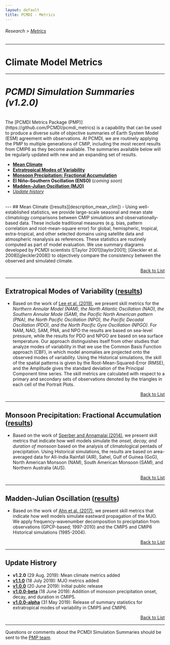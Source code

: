 ```yaml
---
layout: default
title: PCMDI - Metrics
---
```

###### Research > [Metrics][Metrics]
---

# Climate Model Metrics
---
# <a name="top"></a>_PCMDI Simulation Summaries (v1.2.0)_

<br/>
The [PCMDI Metrics Package (PMP)](https://github.com/PCMDI/pcmdi_metrics) is a capability that can be used to produce a diverse suite of objective summaries of Earth System Model (ESM) agreement with observations. At PCMDI, we are routinely applying the PMP to multiple generations of CMIP, including the most recent results from CMIP6 as they become available. The summaries available below will be regularly updated with new and an expanding set of results.

- [**Mean Climate**](#mean)
- [**Extratropical Modes of Variability**](#variability)
- [**Monsoon Precipitation: Fractional Accumulation**](#monsoon)
- **El Niño–Southern Oscillation (ENSO)** (_coming soon_)
- [**Madden-Julian Oscillation (MJO)**](#mjo)
- [_Update history_](#updates)

<br/>
---
## <a name="mean"></a>Mean Climate ([results][description_mean_clim])
- Using well-established statistics, we provide large-scale seasonal and mean state climatology comparisons between CMIP simulations and observationally-based data. These include traditional measures (e.g. bias, pattern correlation and root-mean-square error) for global, hemispheric, tropical, extra-tropical, and other selected domains using satellite data and atmospheric reanalysis as references. These statistics are routinely computed as part of model evaluation. We use summary diagrams developed by PCMDI scientists  ([Taylor 2001][taylor2001]; [Gleckler et al. 2008][gleckler2008]) to objectively compare the consistency between the observed and simulated climate.

<p align="right"><a href="#top">Back to List</a></p>

---
## <a name="variability"></a>Extratropical Modes of Variability ([results][description_variability])
- Based on the work of [Lee et al. (2019)][lee2019], we present skill metrics for the _Northern Annular Model (NAM), the North Atlantic Oscillation (NAO), the Southern Annular Mode (SAM), the Pacific North American pattern (PNA), the North Pacific Oscillation (NPO), the Pacific Decadal Oscillation (PDO), and the North Pacific Gyre Oscillation (NPGO)_. For NAM, NAO, SAM, PNA, and NPO the results are based on sea-level pressure, while the results for PDO and NPGO are based on sea surface temperature. Our approach distinguishes itself from other studies that analyze modes of variability in that we use the Common Basis Function approach (CBF), in which model anomalies are projected onto the observed modes of variability. Using the Historical simulations, the skill of the spatial patterns is given by the Root-Mean-Squared-Error (RMSE), and the Amplitude gives the standard deviation of the Principal Component time series. The skill metrics are calculated with respect to a primary and secondary sets of observations denoted by the triangles in each cell of the Portrait Plots. 

<p align="right"><a href="#top">Back to List</a></p>

---
## <a name="monsoon"></a>Monsoon Precipitation: Fractional Accumulation ([results][description_monsoon])
- Based on the work of [Sperber and Annamalai (2014)][sperber2004], we present skill metrics that indicate how well models simulate the _onset, decay, and duration of monsoon_ based on the analysis of climatological pentads of precipitation. Using Historical simulations, the results are based on area-averaged data for All-India Rainfall (AIR), Sahel, Gulf of Guinea (GoG), North American Monsoon (NAM), South American Monsoon (SAM), and Northern Australia (AUS). 

<p align="right"><a href="#top">Back to List</a></p>

---
## <a name="mjo"></a>Madden-Julian Oscillation ([results][description_mjo])
- Based on the work of [Ahn et al. (2017)][ahn2017], we present skill metrics that indicate how well models simulate eastward propagation of the MJO. We apply frequency-wavenumber decomposition to precipitation from observations (GPCP-based; 1997-2010) and the CMIP5 and CMIP6 Historical simulations (1985-2004).

<p align="right"><a href="#top">Back to List</a></p>

---
## <a name="updates"></a>Update Histrory
- **v1.2.0** (29 Aug. 2019): Mean climate metrics added
- [**v1.1.0**][v1.1.0] (18 July 2019): MJO metrics added
- [**v1.0.0**][v1.0.0] (20 June 2019): Initial public release
- [**v1.0.0-beta**][v1.0.0-beta] (18 June 2019): Addition of monsoon precipitation onset, decay, and duration in CMIP5.
- [**v1.0.0-alpha**][v1.0.0-alpha] (31 May 2019): Release of summary statistics for extratropical modes of variability in CMIP5 and CMIP6.

<p align="right"><a href="#top">Back to List</a></p>

---

Questions or comments about the PCMDI Simulation Summaries should be sent to the [PMP team](mailto:pcmdi-metrics@llnl.gov).


[v1.1.0]: {{site.baseurl}}/research/metrics/index_v1.1.0.html
[v1.0.0]: {{site.baseurl}}/research/metrics/index_v1.0.0.html
[v1.0.0-beta]: {{site.baseurl}}/research/metrics/index_v1.0.0-beta.html
[v1.0.0-alpha]: {{site.baseurl}}/research/metrics/index_v1.0.0-alpha.html

[description_mean_clim]: {{site.baseurl}}/research/metrics/plot_description_mean_clim.html
[description_variability]: {{site.baseurl}}/research/metrics/plot_description_variability.html
[description_monsoon]: {{site.baseurl}}/research/metrics/plot_description_monsoon.html
[description_mjo]: {{site.baseurl}}/research/metrics/plot_description_mjo.html
[description_enso]: {{site.baseurl}}/research/metrics/plot_description_enso.html

[lee2019]: https://link.springer.com/article/10.1007/s00382-018-4355-4
[sperber2004]: https://doi.org/10.1007/s00382-014-2099-3
[ahn2017]: https://doi.org/10.1007/s00382-017-3558-4
[Bellenger2014]: https://doi.org/10.1007/s00382-013-1783-z
[gleckler2008]: https://agupubs.onlinelibrary.wiley.com/doi/full/10.1029/2007JD008972
[taylor2001]: https://agupubs.onlinelibrary.wiley.com/doi/abs/10.1029/2000JD900719

[Metrics]:{{site.baseurl}}/research/metrics/index.html
